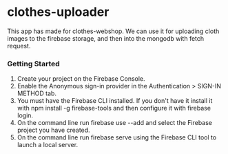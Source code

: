 # clothes-uploader

This app has made for clothes-webshop. We can use it for uploading cloth images to the firebase storage, and then into the mongodb with fetch request.

### Getting Started
1. Create your project on the Firebase Console.
2. Enable the Anonymous sign-in provider in the Authentication > SIGN-IN METHOD tab.
3. You must have the Firebase CLI installed. If you don't have it install it with npm install -g firebase-tools and then configure it with firebase login.
4. On the command line run firebase use --add and select the Firebase project you have created.
5. On the command line run firebase serve using the Firebase CLI tool to launch a local server.
